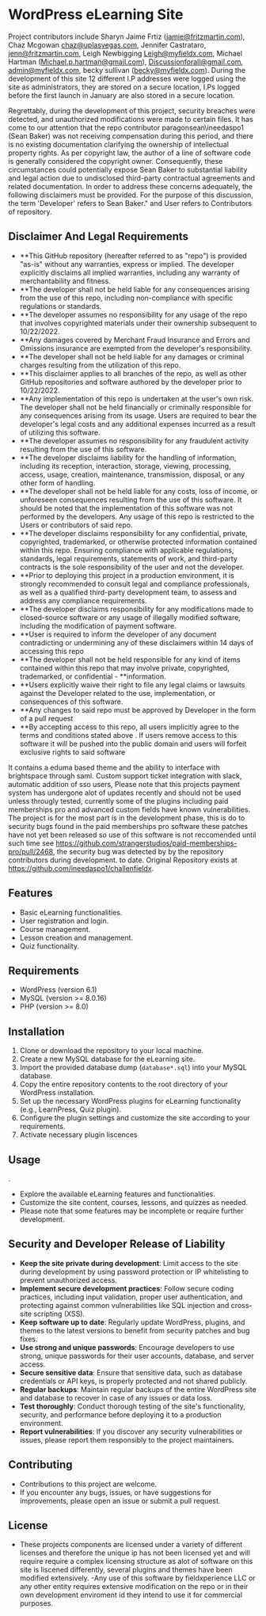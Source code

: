 # WordPress eLearning Site 

Project contributors include Sharyn Jaime Frtiz (jamie@fritzmartin.com), Chaz Mcgowan chaz@uplasvegas.com, Jennifer Castrataro, jenn@fritzmartin.com, Leigh Newbigging Leigh@myfieldx.com, Michael Hartman (Michael.p.hartman@gmail.com), Discussionforall@gmail.com, admin@myfieldx.com, becky sullivan (becky@myfieldx.com). During the development of this site 12 different I.P addresses were logged using the site as administrators,  they are stored on a secure location, I.Ps logged before the first launch in January are also stored in a secure location. 

Regrettably, during the development of this project, security breaches were detected, and unauthorized modifications were made to certain files. It has come to our attention that the repo contributor paragonsean\ineedaspo1 (Sean Baker) was not receiving compensation during this period, and there is no existing documentation clarifying the ownership of intellectual property rights. As per copyright law, the author of a line of software code is generally considered the copyright owner. Consequently, these circumstances could potentially expose Sean Baker to substantial liability and legal action due to undisclosed third-party contractual agreements and related documentation. In order to address these concerns adequately, the following disclaimers must be provided. For the purpose of this discussion, the term 'Developer' refers to Sean Baker." and User refers to Contributors of repository. 


## Disclaimer And Legal Requirements

- **This GitHub repository (hereafter referred to as "repo") is provided "as-is" without any warranties, express or implied. The developer explicitly disclaims all implied warranties, including any warranty of merchantability and fitness. 
- **The developer shall not be held liable for any consequences arising from the use of this repo, including non-compliance with specific regulations or standards.
- **The developer assumes no responsibility for any usage of the repo that involves copyrighted materials under their ownership subsequent to 10/22/2022.
- **Any damages covered by Merchant Fraud Insurance and Errors and Omissions insurance are exempted from the developer's responsibility.
- **The developer shall not be held liable for any damages or criminal charges resulting from the utilization of this repo.
- **This disclaimer applies to all branches of the repo, as well as other GitHub repositories and software authored by the developer prior to 10/22/2022.
- **Any implementation of this repo is undertaken at the user's own risk. The developer shall not be held financially or criminally responsible for any consequences arising from its usage. Users are required to bear the developer's legal costs and any additional expenses incurred as a result of utilizing this software.
- **The developer assumes no responsibility for any fraudulent activity resulting from the use of this software.
- **The developer disclaims liability for the handling of information, including its reception, interaction, storage, viewing, processing, access, usage, creation, maintenance, transmission, disposal, or any other form of handling.
- **The developer shall not be held liable for any costs, loss of income, or unforeseen consequences resulting from the use of this software. It should be noted that the implementation of this software was not performed by the developers. Any usage of this repo is restricted to the Users or contributors of said repo.
- **The developer disclaims responsibility for any confidential, private, copyrighted, trademarked, or otherwise protected information contained within this repo.
Ensuring compliance with applicable regulations, standards, legal requirements, statements of work, and third-party contracts is the sole responsibility of the user and not the developer.
- **Prior to deploying this project in a production environment, it is strongly recommended to consult legal and compliance professionals, as well as a qualified third-party development team, to assess and address any compliance requirements.
- **The developer disclaims responsibility for any modifications made to closed-source software or any usage of illegally modified software, including the modification of payment software.
- **User is required to  inform the developer of any document contradicting or undermining any of these disclaimers within 14 days of accessing this repo
- **The developer shall not be held responsible for any kind of items contained within this repo that may involve private, copyrighted, trademarked, or confidential - **information.
- **Users explicitly waive their right to file any legal claims or lawsuits against the Developer related to the use, implementation, or consequences of this software.
- **Any changes to said repo must be approved by Developer in the form of a pull request
- **By accepting access to this repo, all users implicitly agree to the terms and conditions stated above . If users remove access to this software it will be pushed into the public domain and users will forfeit exclusive rights to said software 




It contains a eduma based theme  and the ability to interface with brightspace through saml. Custom support ticket integration with slack, automatic addition of sso users, Please note that this projects payment system has undergone alot of updates recently and should not be used unless througly tested, currently some of the plugins including paid memberships pro and advanced custom fields have known vulnerabilities. The project is for the most part  is in the development phase, this is do to security bugs found in the paid memberships pro software these patches have not yet been released so use of this software is not reccomended until such time see https://github.com/strangerstudios/paid-memberships-pro/pull/2468, the security bug was detected by by the repository contributors during development. 
to date.  Original Repository exists at https://github.com/ineedaspo1/challenfieldx. 
## Features

- Basic eLearning functionalities.
- User registration and login.
- Course management.
- Lesson creation and management.
- Quiz functionality.

## Requirements

- WordPress (version 6.1)
- MySQL (version >= 8.0.16)
- PHP (version >= 8.0)

## Installation

1. Clone or download the repository to your local machine.
2. Create a new MySQL database for the eLearning site.
3. Import the provided database dump (`database*.sql`) into your MySQL database.
4. Copy the entire repository contents to the root directory of your WordPress installation.
5. Set up the necessary WordPress plugins for eLearning functionality (e.g., LearnPress, Quiz plugin).
6. Configure the plugin settings and customize the site according to your requirements.
7. Activate necessary plugin liscences  


## Usage
.
- Explore the available eLearning features and functionalities.
- Customize the site content, courses, lessons, and quizzes as needed.
- Please note that some features may be incomplete or require further development.


## Security and Developer Release of Liability 

- **Keep the site private during development**: Limit access to the site during development by using password protection or IP whitelisting to prevent unauthorized access.
- **Implement secure development practices**: Follow secure coding practices, including input validation, proper user authentication, and protecting against common vulnerabilities like SQL injection and cross-site scripting (XSS).
- **Keep software up to date**: Regularly update WordPress, plugins, and themes to the latest versions to benefit from security patches and bug fixes.
- **Use strong and unique passwords**: Encourage developers to use strong, unique passwords for their user accounts, database, and server access.
- **Secure sensitive data**: Ensure that sensitive data, such as database credentials or API keys, is properly protected and not shared publicly.
- **Regular backups**: Maintain regular backups of the entire WordPress site and database to recover in case of any issues or data loss.
- **Test thoroughly**: Conduct thorough testing of the site's functionality, security, and performance before deploying it to a production environment.
- **Report vulnerabilities**: If you discover any security vulnerabilities or issues, please report them responsibly to the project maintainers.





## Contributing

- Contributions to this project are welcome.
- If you encounter any bugs, issues, or have suggestions for improvements, please open an issue or submit a pull request.

## License

- These projects components are licensed under a variety of different licenses and therefore the unique ip has not been licensed yet and will require require a complex licensing structure as alot of software on this site is liscened differently, several plugins and themes have been modified extensively. 
-Any use of this software by fieldxperience LLC or any other entity requires extensive modification on the repo or in their own development enviroment id they intend to use it for commercial purposes. 

